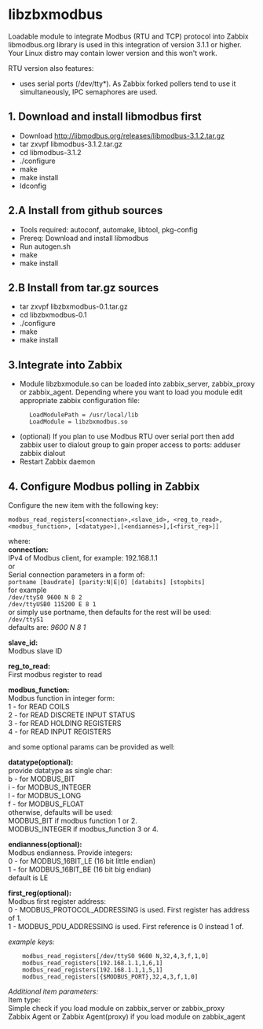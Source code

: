 # libzbxmodbus
Loadable module to integrate Modbus (RTU and TCP) protocol into Zabbix  
libmodbus.org library is used in this integration of version 3.1.1 or higher.  
Your Linux distro may contain lower version and this won't work.  

RTU version also features:
  - uses serial ports (/dev/tty*). As Zabbix forked pollers tend to use it simultaneously, IPC semaphores are used.

## 1. Download and install libmodbus first  
  - Download http://libmodbus.org/releases/libmodbus-3.1.2.tar.gz
  - tar zxvpf libmodbus-3.1.2.tar.gz
  - cd libmodbus-3.1.2
  - ./configure
  - make
  - make install
  - ldconfig  
  
## 2.A Install from github sources  
  - Tools required: autoconf, automake, libtool, pkg-config
  - Prereq: Download and install libmodbus
  - Run autogen.sh
  - make
  - make install  
  
## 2.B Install from tar.gz sources  
  - tar zxvpf libzbxmodbus-0.1.tar.gz
  - cd libzbxmodbus-0.1
  - ./configure
  - make
  - make install

## 3.Integrate into Zabbix  
  - Module libzbxmodule.so can be loaded into zabbix_server, zabbix_proxy or zabbix_agent.
    Depending where you want to load you module edit appropriate zabbix configuration file:
```
      LoadModulePath = /usr/local/lib
      LoadModule = libzbxmodbus.so
```
  - (optional) If you plan to use Modbus RTU over serial port then add zabbix user to dialout group to gain proper access to ports:
      adduser zabbix dialout
  - Restart Zabbix daemon  
  
##  4. Configure Modbus polling in Zabbix
  Configure the new item with the following key:
  
`modbus_read_registers[<connection>,<slave_id>, <reg_to_read>, <modbus_function>, [<datatype>],[<endiannes>],[<first_reg>]]`  

where:  
  **connection:**  
    IPv4 of Modbus client, for example: 192.168.1.1  
      or  
    Serial connection parameters in a form of:  
      `portname [baudrate] [parity:N|E|O] [databits] [stopbits]`  
    for example  
     `/dev/ttyS0 9600 N 8 2`  
     `/dev/ttyUSB0 115200 E 8 1`  
    or simply use portname, then defaults for the rest will be used:  
      `/dev/ttyS1 `  
    defaults are: *9600 N 8 1*  
  
  **slave_id:**  
    Modbus slave ID  

  **reg_to_read:**  
    First modbus register to read
    
  **modbus_function:**  
    Modbus function in integer form:  
    1 - for READ COILS  
    2 - for READ DISCRETE INPUT STATUS    
    3 - for READ HOLDING REGISTERS  
    4 - for READ INPUT REGISTERS  
    
and some optional params can be provided as well:  
  
  **datatype(optional):**  
    provide datatype as single char:  
      b - for MODBUS_BIT  
      i - for MODBUS_INTEGER  
      l - for MODBUS_LONG  
      f - for MODBUS_FLOAT  
    otherwise, defaults will be used:  
      MODBUS_BIT if modbus function 1 or 2.  
      MODBUS_INTEGER if modbus_function 3 or 4.  
  
  **endianness(optional):**   
    Modbus endianness. Provide integers:  
      0 - for MODBUS_16BIT_LE (16 bit little endian)  
      1 - for MODBUS_16BIT_BE (16 bit big endian)  
    default is LE  
    
  **first_reg(optional):**  
    Modbus first register address:  
      0 - MODBUS_PROTOCOL_ADDRESSING is used. First register has address of 1.  
      1 - MODBUS_PDU_ADDRESSING is used. First reference is 0 instead 1 of.  
    
  *example keys:*  
```
    modbus_read_registers[/dev/ttyS0 9600 N,32,4,3,f,1,0]
    modbus_read_registers[192.168.1.1,1,6,1]
    modbus_read_registers[192.168.1.1,1,5,1]
    modbus_read_registers[{$MODBUS_PORT},32,4,3,f,1,0]
```
  
  *Additional item parameters:*  
    Item type:  
      Simple check if you load module on zabbix_server or zabbix_proxy  
      Zabbix Agent or Zabbix Agent(proxy) if you load module on zabbix_agent  

  
    

  


 
